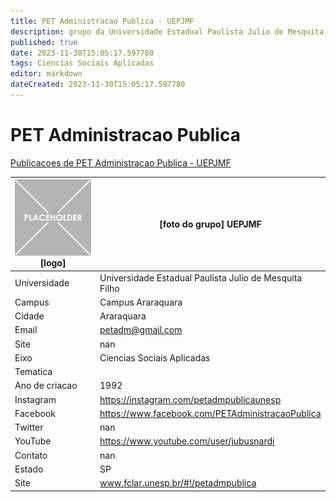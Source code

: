 ```yaml
---
title: PET Administracao Publica - UEPJMF
description: grupo da Universidade Estadual Paulista Julio de Mesquita Filho
published: true
date: 2023-11-30T15:05:17.597780
tags: Ciencias Sociais Aplicadas
editor: markdown
dateCreated: 2023-11-30T15:05:17.597780
---
```


# PET Administracao Publica

[Publicacoes de PET Administracao Publica - UEPJMF](/atividade/123PETAdministracaoPublicaUEPJMF/feed)

| ![placeholder.png](/placeholder.png) [logo] | [foto do grupo] UEPJMF         |
| ------------------------------------------- | ------------------------------------------------- |
| Universidade                                | Universidade Estadual Paulista Julio de Mesquita Filho      |
| Campus                                      | Campus Araraquara            |
| Cidade                                      | Araraquara             |
| Email                                       | petadm@gmail.com             |
| Site                                        | nan              |
| Eixo                                        | Ciencias Sociais Aplicadas              |
| Tematica                                    |           |
| Ano de criacao                              | 1992        |
| Instagram                                   | https://instagram.com/petadmpublicaunesp         |
| Facebook                                    | https://www.facebook.com/PETAdministracaoPublica          |
| Twitter                                     | nan           |
| YouTube                                     | https://www.youtube.com/user/jubusnardi           |
| Contato                                     | nan         |
| Estado                                      |  SP            |
| Site                                        | www.fclar.unesp.br/#!/petadmpublica |
